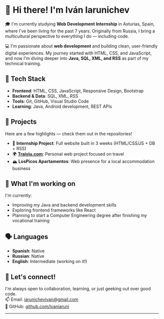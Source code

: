 # 👋 Hi there! I'm Iván Iarunichev

🎓 I'm currently studying **Web Development Internship** in Asturias, Spain, where I've been living for the past 7 years. Originally from Russia, I bring a multicultural perspective to everything I do — including code.

💻 I'm passionate about **web development** and building clean, user-friendly digital experiences. My journey started with HTML, CSS, and JavaScript, and now I'm diving deeper into **Java, SQL, XML, and RSS** as part of my technical training.

## 🔧 Tech Stack
- **Frontend**: HTML, CSS, JavaScript, Responsive Design, Bootstrap  
- **Backend & Data**: SQL, XML, RSS  
- **Tools**: Git, GitHub, Visual Studio Code  
- **Learning**: Java, Android development, REST APIs  

## 🚀 Projects
Here are a few highlights — check them out in the repositories!
- 🧪 **Internship Project**: Full website built in 3 weeks (HTML/CSS/JS + DB + RSS)
- 🌍 **[Traiviu.com](https://github.com/ivaniaruni/Traiviu.com)**: Personal web project focused on travel
- 🏔 **LosPicos Apartamentos**: Web presence for a local accommodation business

## 🌱 What I'm working on
I'm currently:
- Improving my Java and backend development skills  
- Exploring frontend frameworks like React  
- Planning to start a Computer Engineering degree after finishing my vocational training

## 🗣️ Languages
- **Spanish**: Native  
- **Russian**: Native  
- **English**: Intermediate (working on it!)

## 🙌 Let's connect!
I'm always open to collaboration, learning, or just geeking out over good code.  
📫 Email: iarunichevivan@gmail.com  
🔗 GitHub: [github.com/ivaniaruni](https://github.com/ivaniaruni)

---

